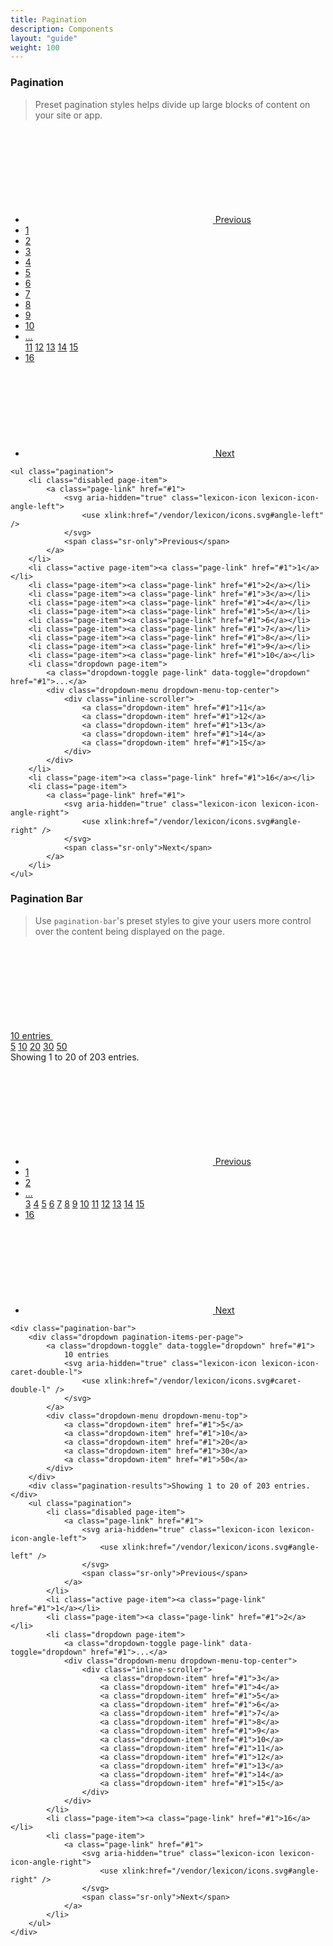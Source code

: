 ```yaml
---
title: Pagination
description: Components
layout: "guide"
weight: 100
---
```


<article id="pagination">

### Pagination

> Preset pagination styles helps divide up large blocks of content on your site or app.

<ul class="pagination">
	<li class="disabled page-item">
		<a class="page-link" href="#1">
			<svg aria-hidden="true" class="lexicon-icon lexicon-icon-angle-left">
				<use xlink:href="/vendor/lexicon/icons.svg#angle-left" />
			</svg>
			<span class="sr-only">Previous</span>
		</a>
	</li>
	<li class="active page-item"><a class="page-link" href="#1">1</a></li>
	<li class="page-item"><a class="page-link" href="#1">2</a></li>
	<li class="page-item"><a class="page-link" href="#1">3</a></li>
	<li class="page-item"><a class="page-link" href="#1">4</a></li>
	<li class="page-item"><a class="page-link" href="#1">5</a></li>
	<li class="page-item"><a class="page-link" href="#1">6</a></li>
	<li class="page-item"><a class="page-link" href="#1">7</a></li>
	<li class="page-item"><a class="page-link" href="#1">8</a></li>
	<li class="page-item"><a class="page-link" href="#1">9</a></li>
	<li class="page-item"><a class="page-link" href="#1">10</a></li>
	<li class="dropdown page-item">
		<a class="dropdown-toggle page-link" data-toggle="dropdown" href="#1">...</a>
		<div class="dropdown-menu dropdown-menu-top-center">
			<div class="inline-scroller">
				<a class="dropdown-item" href="#1">11</a>
				<a class="dropdown-item" href="#1">12</a>
				<a class="dropdown-item" href="#1">13</a>
				<a class="dropdown-item" href="#1">14</a>
				<a class="dropdown-item" href="#1">15</a>
			</div>
		</div>
	</li>
	<li class="page-item"><a class="page-link" href="#1">16</a></li>
	<li class="page-item">
		<a class="page-link" href="#1">
			<svg aria-hidden="true" class="lexicon-icon lexicon-icon-angle-right">
				<use xlink:href="/vendor/lexicon/icons.svg#angle-right" />
			</svg>
			<span class="sr-only">Next</span>
		</a>
	</li>
</ul>

```text/html
<ul class="pagination">
	<li class="disabled page-item">
		<a class="page-link" href="#1">
			<svg aria-hidden="true" class="lexicon-icon lexicon-icon-angle-left">
				<use xlink:href="/vendor/lexicon/icons.svg#angle-left" />
			</svg>
			<span class="sr-only">Previous</span>
		</a>
	</li>
	<li class="active page-item"><a class="page-link" href="#1">1</a></li>
	<li class="page-item"><a class="page-link" href="#1">2</a></li>
	<li class="page-item"><a class="page-link" href="#1">3</a></li>
	<li class="page-item"><a class="page-link" href="#1">4</a></li>
	<li class="page-item"><a class="page-link" href="#1">5</a></li>
	<li class="page-item"><a class="page-link" href="#1">6</a></li>
	<li class="page-item"><a class="page-link" href="#1">7</a></li>
	<li class="page-item"><a class="page-link" href="#1">8</a></li>
	<li class="page-item"><a class="page-link" href="#1">9</a></li>
	<li class="page-item"><a class="page-link" href="#1">10</a></li>
	<li class="dropdown page-item">
		<a class="dropdown-toggle page-link" data-toggle="dropdown" href="#1">...</a>
		<div class="dropdown-menu dropdown-menu-top-center">
			<div class="inline-scroller">
				<a class="dropdown-item" href="#1">11</a>
				<a class="dropdown-item" href="#1">12</a>
				<a class="dropdown-item" href="#1">13</a>
				<a class="dropdown-item" href="#1">14</a>
				<a class="dropdown-item" href="#1">15</a>
			</div>
		</div>
	</li>
	<li class="page-item"><a class="page-link" href="#1">16</a></li>
	<li class="page-item">
		<a class="page-link" href="#1">
			<svg aria-hidden="true" class="lexicon-icon lexicon-icon-angle-right">
				<use xlink:href="/vendor/lexicon/icons.svg#angle-right" />
			</svg>
			<span class="sr-only">Next</span>
		</a>
	</li>
</ul>
```

</article>


<article id="pagination-bar">

### Pagination Bar

> Use `pagination-bar`'s preset styles to give your users more control over the content being displayed on the page.

<div class="pagination-bar">
	<div class="dropdown pagination-items-per-page">
		<a class="dropdown-toggle" data-toggle="dropdown" href="#1">
			10 entries
			<svg aria-hidden="true" class="lexicon-icon lexicon-icon-caret-double-l">
				<use xlink:href="/vendor/lexicon/icons.svg#caret-double-l" />
			</svg>
		</a>
		<div class="dropdown-menu dropdown-menu-top">
			<a class="dropdown-item" href="#1">5</a>
			<a class="dropdown-item" href="#1">10</a>
			<a class="dropdown-item" href="#1">20</a>
			<a class="dropdown-item" href="#1">30</a>
			<a class="dropdown-item" href="#1">50</a>
		</div>
	</div>
	<div class="pagination-results">Showing 1 to 20 of 203 entries.</div>
	<ul class="pagination">
		<li class="disabled page-item">
			<a class="page-link" href="#1">
				<svg aria-hidden="true" class="lexicon-icon lexicon-icon-angle-left">
					<use xlink:href="/vendor/lexicon/icons.svg#angle-left" />
				</svg>
				<span class="sr-only">Previous</span>
			</a>
		</li>
		<li class="active page-item"><a class="page-link" href="#1">1</a></li>
		<li class="page-item"><a class="page-link" href="#1">2</a></li>
		<li class="dropdown page-item">
			<a class="dropdown-toggle page-link" data-toggle="dropdown" href="#1">...</a>
			<div class="dropdown-menu dropdown-menu-top-center">
				<div class="inline-scroller">
					<a class="dropdown-item" href="#1">3</a>
					<a class="dropdown-item" href="#1">4</a>
					<a class="dropdown-item" href="#1">5</a>
					<a class="dropdown-item" href="#1">6</a>
					<a class="dropdown-item" href="#1">7</a>
					<a class="dropdown-item" href="#1">8</a>
					<a class="dropdown-item" href="#1">9</a>
					<a class="dropdown-item" href="#1">10</a>
					<a class="dropdown-item" href="#1">11</a>
					<a class="dropdown-item" href="#1">12</a>
					<a class="dropdown-item" href="#1">13</a>
					<a class="dropdown-item" href="#1">14</a>
					<a class="dropdown-item" href="#1">15</a>
				</div>
			</div>
		</li>
		<li class="page-item"><a class="page-link" href="#1">16</a></li>
		<li class="page-item">
			<a class="page-link" href="#1">
				<svg aria-hidden="true" class="lexicon-icon lexicon-icon-angle-right">
					<use xlink:href="/vendor/lexicon/icons.svg#angle-right" />
				</svg>
				<span class="sr-only">Next</span>
			</a>
		</li>
	</ul>
</div>

```text/html
<div class="pagination-bar">
	<div class="dropdown pagination-items-per-page">
		<a class="dropdown-toggle" data-toggle="dropdown" href="#1">
			10 entries
			<svg aria-hidden="true" class="lexicon-icon lexicon-icon-caret-double-l">
				<use xlink:href="/vendor/lexicon/icons.svg#caret-double-l" />
			</svg>
		</a>
		<div class="dropdown-menu dropdown-menu-top">
			<a class="dropdown-item" href="#1">5</a>
			<a class="dropdown-item" href="#1">10</a>
			<a class="dropdown-item" href="#1">20</a>
			<a class="dropdown-item" href="#1">30</a>
			<a class="dropdown-item" href="#1">50</a>
		</div>
	</div>
	<div class="pagination-results">Showing 1 to 20 of 203 entries.</div>
	<ul class="pagination">
		<li class="disabled page-item">
			<a class="page-link" href="#1">
				<svg aria-hidden="true" class="lexicon-icon lexicon-icon-angle-left">
					<use xlink:href="/vendor/lexicon/icons.svg#angle-left" />
				</svg>
				<span class="sr-only">Previous</span>
			</a>
		</li>
		<li class="active page-item"><a class="page-link" href="#1">1</a></li>
		<li class="page-item"><a class="page-link" href="#1">2</a></li>
		<li class="dropdown page-item">
			<a class="dropdown-toggle page-link" data-toggle="dropdown" href="#1">...</a>
			<div class="dropdown-menu dropdown-menu-top-center">
				<div class="inline-scroller">
					<a class="dropdown-item" href="#1">3</a>
					<a class="dropdown-item" href="#1">4</a>
					<a class="dropdown-item" href="#1">5</a>
					<a class="dropdown-item" href="#1">6</a>
					<a class="dropdown-item" href="#1">7</a>
					<a class="dropdown-item" href="#1">8</a>
					<a class="dropdown-item" href="#1">9</a>
					<a class="dropdown-item" href="#1">10</a>
					<a class="dropdown-item" href="#1">11</a>
					<a class="dropdown-item" href="#1">12</a>
					<a class="dropdown-item" href="#1">13</a>
					<a class="dropdown-item" href="#1">14</a>
					<a class="dropdown-item" href="#1">15</a>
				</div>
			</div>
		</li>
		<li class="page-item"><a class="page-link" href="#1">16</a></li>
		<li class="page-item">
			<a class="page-link" href="#1">
				<svg aria-hidden="true" class="lexicon-icon lexicon-icon-angle-right">
					<use xlink:href="/vendor/lexicon/icons.svg#angle-right" />
				</svg>
				<span class="sr-only">Next</span>
			</a>
		</li>
	</ul>
</div>
```

</article>